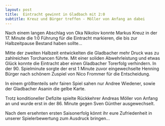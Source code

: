 ```yaml
---
layout: post
title:  Eintracht gewinnt in Gladbach mit 2:0
subtitle: Kreuz und Bürger treffen - Möller von Anfang an dabei
---
```


Nach einem langen Abschlag von Oka Nikolov konnte Markus Kreuz in der 17. Minute die 1:0 Führung für die Eintracht markieren, die bis zur Halbzeitpause Bestand haben sollte...

Mitte der zweiten Halbzeit entwickelten die Gladbacher mehr Druck was zu zahlreichen Torchancen führte. Mit einer soliden Abwehrleistung und etwas Glück konnte die Eintracht aber einen Gladbacher Torerfolg verhindern. In der 90. Spielminute sorgte der erst 1 Minute zuvor eingewechselte Henning Bürger nach schönem Zuspiel von Nico Frommer für die Entscheidung.

In einem größtenteils sehr fairen Spiel sahen nur Andree Wiedener, sowie der Gladbacher Asanin die gelbe Karte.

Trotz konditioneller Defizite spielte Rückkehrer Andreas Möller von Anfang an und wurde erst in der 86. Minute gegen Sven Günther ausgewechselt.

Nach dem ersehnten ersten Saisonerfolg könnt ihr eure Zufriedenheit in unserer Spielerbewertung zum Ausdruck bringen...
